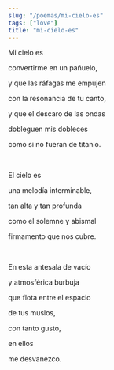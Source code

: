 ```yaml
---
slug: "/poemas/mi-cielo-es"
tags: ["love"]
title: "mi-cielo-es"
---
```

Mi cielo es

convertirme en un pañuelo,

y que las ráfagas me empujen

con la resonancia de tu canto,

y que el descaro de las ondas

dobleguen mis dobleces

como si no fueran de titanio.

&nbsp;

El cielo es

una melodía interminable,

tan alta y tan profunda

como el solemne y abismal

firmamento que nos cubre.

&nbsp;

En esta antesala de vacío

y atmosférica burbuja

que flota entre el espacio

de tus muslos,

con tanto gusto,

en ellos

me desvanezco.